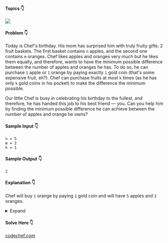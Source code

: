 #### Topics :point_down:
![](https://img.shields.io/badge/-math-wheat)

#### Problem :point_down:
Today is Chef's birthday. His mom has surprised him with truly fruity gifts: 2 fruit baskets. The first basket contains `n` apples, and the second one contains `m` oranges. Chef likes apples and oranges very much but he likes them equally, and therefore, wants to have the minimum possible difference between the number of apples and oranges he has. To do so, he can purchase `1` apple or `1` orange by paying exactly `1` gold coin (that's some expensive fruit, eh?). Chef can purchase fruits at most `k` times (as he has only `k` gold coins in his pocket) to make the difference the minimum possible.

Our little Chef is busy in celebrating his birthday to the fullest, and therefore, he has handed this job to his best friend — you. Can you help him by finding the minimum possible difference he can achieve between the number of apples and orange he owns? 
#### Sample Input :point_down:
```
n = 5 
m = 2 
k = 1
```
#### Sample Output :point_down:
```
2
```
#### Explanation :point_down:
Chef will buy `1` orange by paying `1` gold coin and will have `5` apples and `3` oranges.
<details>
<summary>Expand</summary>

#### Python :point_down:
```py
def solve(n, m, k):
    d = abs(n - m) # difference
    if k >= d:
        return 0

    return (d - k) 
```
#### Time Complexity :point_down:
```
O(1)
```
#### Space Complexity :point_down:
```
O(1)
```
</details>

#### Solve Here :point_down:
[codechef.com](https://www.codechef.com/problems/FRUITS)